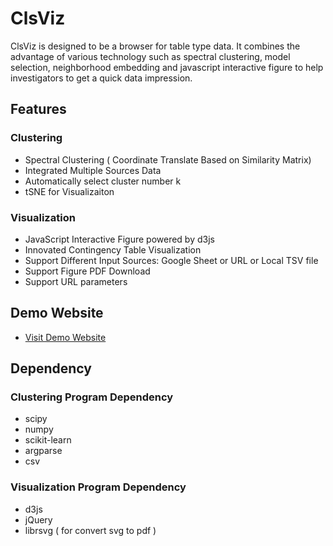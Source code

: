 # ClsViz

ClsViz is designed to be a browser for table type data. It combines the advantage of various technology such as spectral clustering, model selection, neighborhood embedding and javascript interactive figure to help investigators to get a quick data impression.  

## Features
### Clustering
- Spectral Clustering ( Coordinate Translate Based on Similarity Matrix)
- Integrated Multiple Sources Data
- Automatically select cluster number k
- tSNE for Visualizaiton

### Visualization
- JavaScript Interactive Figure powered by d3js  
- Innovated Contingency Table Visualization 
- Support Different Input Sources: Google Sheet or URL or Local TSV file
- Support Figure PDF Download
- Support URL parameters 


## Demo Website
- [Visit Demo Website](http://garberwiki.umassmed.edu:8000)

## Dependency
### Clustering Program Dependency
- scipy
- numpy
- scikit-learn
- argparse
- csv

### Visualization Program Dependency
- d3js
- jQuery
- librsvg ( for convert svg to pdf )
